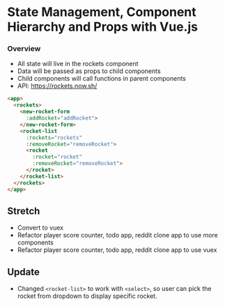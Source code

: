 # State Management, Component Hierarchy and Props with Vue.js

### Overview
* All state will live in the rockets component
* Data will be passed as props to child components
* Child components will call functions in parent components
* API: https://rockets.now.sh/

```html
<app>
  <rockets>
    <new-rocket-form
      :addRocket="addRocket">
    </new-rocket-form>
    <rocket-list
      :rockets="rockets"
      :removeRocket="removeRocket">
      <rocket
        :rocket="rocket"
        :removeRocket="removeRocket">
      </rocket>
    </rocket-list>
  </rockets>
</app>
```

Stretch
---
* Convert to vuex
* Refactor player score counter, todo app, reddit clone app to use more components
* Refactor player score counter, todo app, reddit clone app to use vuex

Update
---
* Changed ```<rocket-list>``` to work with ```<select>```, so user can pick the rocket from dropdown to display specific rocket.
